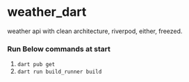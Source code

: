 # weather_dart
weather api with clean architecture, riverpod, either, freezed.

### Run Below commands at start
1. `dart pub get`
2. `dart run build_runner build`
